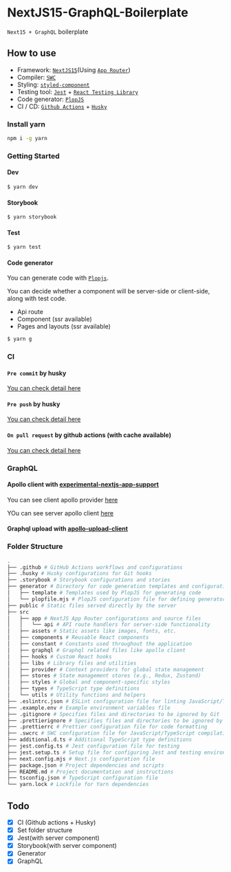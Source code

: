 # NextJS15-GraphQL-Boilerplate

`Next15 + GraphQL` boilerplate

## How to use

- Framework: [`NextJS15`](https://nextjs.org/)(Using [`App Router`](https://nextjs.org/docs/app))
- Compiler: [`SWC`](https://swc.rs/)
- Styling: [`styled-component`](https://styled-components.com/)
- Testing tool: [`Jest`](https://jestjs.io/) + [`React Testing Library`](https://testing-library.com/docs/react-testing-library/intro/)
- Code generator: [`PlopJS`](https://plopjs.com/)
- CI / CD: [`Github Actions`](https://github.com/features/actions) + [`Husky`](https://typicode.github.io/husky/)

### Install yarn

```bash
npm i -g yarn
```

### Getting Started

#### Dev

```bash
$ yarn dev
```

#### Storybook

```bash
$ yarn storybook
```

#### Test

```bash
$ yarn test
```

#### Code generator

You can generate code with [`Plopjs`](https://plopjs.com/).

You can decide whether a component will be server-side or client-side, along with test code.

- Api route
- Component (ssr available)
- Pages and layouts (ssr available)

```bash
$ yarn g
```

### CI

#### `Pre commit` by husky

[You can check detail here](./.husky/pre-commit)

#### `Pre push` by husky

[You can check detail here](./.husky/pre-push)

#### `On pull request` by github actions (with cache available)

[You can check detail here](./.github/workflows/pull-request-build-check.yml)

### GraphQL

#### Apollo client with [experimental-nextjs-app-support](https://www.npmjs.com/package/@apollo/experimental-nextjs-app-support)

You can see client apollo provider [here](./src/providers/CustomApolloProvider.tsx)

YOu can see server apollo client [here](./src/graphql/apolloServerClient.ts)

#### Graphql upload with [apollo-upload-client](apollo-upload-client)

### Folder Structure

```bash
.
├── .github # GitHub Actions workflows and configurations
├── .husky # Husky configurations for Git hooks
├── .storybook # Storybook configurations and stories
├── generator # Directory for code generation templates and configurations
│   ├── template # Templates used by PlopJS for generating code
│   └── plopfile.mjs # PlopJS configuration file for defining generators
├── public # Static files served directly by the server
├── src
│   ├── app # NextJS App Router configurations and source files
│   │   └── api # API route handlers for server-side functionality
│   ├── assets # Static assets like images, fonts, etc.
│   ├── components # Reusable React components
│   ├── constant # Constants used throughout the application
│   ├── graphql # Graphql related files like apollo client
│   ├── hooks # Custom React hooks
│   ├── libs # Library files and utilities
│   ├── provider # Context providers for global state management
│   ├── stores # State management stores (e.g., Redux, Zustand)
│   ├── styles # Global and component-specific styles
│   ├── types # TypeScript type definitions
│   └── utils # Utility functions and helpers
├── .eslintrc.json # ESLint configuration file for linting JavaScript/TypeScript
├── .example.env # Example environment variables file
├── .gitignore # Specifies files and directories to be ignored by Git
├── .prettierignore # Specifies files and directories to be ignored by Prettier
├── .prettierrc # Prettier configuration file for code formatting
├── .swcrc # SWC configuration file for JavaScript/TypeScript compilation
├── additional.d.ts # Additional TypeScript type definitions
├── jest.config.ts # Jest configuration file for testing
├── jest.setup.ts # Setup file for configuring Jest and testing environment
├── next.config.mjs # Next.js configuration file
├── package.json # Project dependencies and scripts
├── README.md # Project documentation and instructions
├── tsconfig.json # TypeScript configuration file
└── yarn.lock # Lockfile for Yarn dependencies
```

## Todo

- [x] CI (Github actions + Husky)
- [x] Set folder structure
- [x] Jest(with server component)
- [x] Storybook(with server component)
- [x] Generator
- [x] GraphQL
